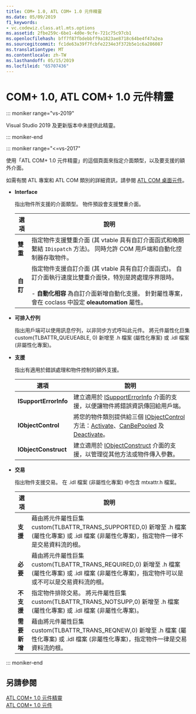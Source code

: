 ```yaml
---
title: COM+ 1.0, ATL COM+ 1.0 元件精靈
ms.date: 05/09/2019
f1_keywords:
- vc.codewiz.class.atl.mts.options
ms.assetid: 2fbe259c-6be1-4d0e-9cfe-721c75c97cb1
ms.openlocfilehash: bff7f87fbdebbff9a1823ae8718c64be4f47a2ea
ms.sourcegitcommit: fc1de63a39f7fcbfe2234e3f372b5e1c6a286087
ms.translationtype: MT
ms.contentlocale: zh-TW
ms.lasthandoff: 05/15/2019
ms.locfileid: "65707436"
---
```

# <a name="com-10-atl-com-10-component-wizard"></a>COM+ 1.0, ATL COM+ 1.0 元件精靈

::: moniker range="vs-2019"

Visual Studio 2019 及更新版本中未提供此精靈。

::: moniker-end

::: moniker range="<=vs-2017"

使用「ATL COM+ 1.0 元件精靈」的這個頁面來指定介面類型，以及要支援的額外介面。

如需有關 ATL 專案和 ATL COM 類別的詳細資訊，請參閱 [ATL COM 桌面元件](../../atl/atl-com-desktop-components.md)。

- **Interface**

   指出物件所支援的介面類型。 物件預設會支援雙重介面。

   |選項|說明|
   |------------|-----------------|
   |**雙重**|指定物件支援雙重介面 (其 vtable 具有自訂介面函式和晚期繫結 `IDispatch` 方法)。 同時允許 COM 用戶端和自動化控制器存取物件。|
   |**自訂**|指定物件支援自訂介面 (其 vtable 具有自訂介面函式)。 自訂介面執行速度比雙重介面快，特別是跨處理序界限時。<br /><br /> - **自動化相容** 為自訂介面新增自動化支援。 針對屬性專案，會在 coclass 中設定 **oleautomation** 屬性。|

- **可排入佇列**

   指出用戶端可以使用訊息佇列，以非同步方式呼叫此元件。 將元件屬性化巨集 custom(TLBATTR_QUEUEABLE, 0) 新增至 .h 檔案 (屬性化專案) 或 .idl 檔案 (非屬性化專案)。

- **支援**

   指出有適用於錯誤處理和物件控制的額外支援。

   |選項|說明|
   |------------|-----------------|
   |**ISupportErrorInfo**|建立適用於 [ISupportErrorInfo](../../atl/reference/isupporterrorinfoimpl-class.md) 介面的支援，以便讓物件將錯誤資訊傳回給用戶端。|
   |**IObjectControl**|將您的物件類別提供給三個 [IObjectControl](/windows/desktop/api/comsvcs/nn-comsvcs-iobjectcontrol) 方法：[Activate](/windows/desktop/api/comsvcs/nf-comsvcs-iobjectcontrol-activate)、[CanBePooled](/windows/desktop/api/comsvcs/nf-comsvcs-iobjectcontrol-canbepooled) 及 [Deactivate](/windows/desktop/api/comsvcs/nf-comsvcs-iobjectcontrol-deactivate)。|
   |**IObjectConstruct**|建立適用於 [IObjectConstruct](/windows/desktop/api/comsvcs/nn-comsvcs-iobjectconstruct) 介面的支援，以管理從其他方法或物件傳入參數。|

- **交易**

   指出物件支援交易。 在 .idl 檔案 (非屬性化專案) 中包含 mtxattr.h 檔案。

   |選項|說明|
   |------------|-----------------|
   |**支援**|藉由將元件屬性巨集 custom(TLBATTR_TRANS_SUPPORTED,0) 新增至 .h 檔案 (屬性化專案) 或 .idl 檔案 (非屬性化專案)，指定物件一律不是交易資料流的根。|
   |**必要**|藉由將元件屬性巨集 custom(TLBATTR_TRANS_REQUIRED,0) 新增至 .h 檔案 (屬性化專案) 或 .idl 檔案 (非屬性化專案)，指定物件可以是或不可以是交易資料流的根。|
   |**不支援**|指定物件排除交易。 將元件屬性巨集 custom(TLBATTR_TRANS_NOTSUPP,0) 新增至 .h 檔案 (屬性化專案) 或 .idl 檔案 (非屬性化專案)。|
   |**需要新增**|藉由將元件屬性巨集 custom(TLBATTR_TRANS_REQNEW,0) 新增至 .h 檔案 (屬性化專案) 或 .idl 檔案 (非屬性化專案)，指定物件一律是交易資料流的根。|

::: moniker-end

## <a name="see-also"></a>另請參閱

[ATL COM+ 1.0 元件精靈](../../atl/reference/atl-com-plus-1-0-component-wizard.md)<br/>
[ATL COM+ 1.0 元件](../../atl/reference/adding-an-atl-com-plus-1-0-component.md)
